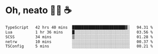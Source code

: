 # Oh, neato 🧑‍💻 ☕

<!--START_SECTION:waka-->

```txt
TypeScript   42 hrs 40 mins  ███████████████████████▓░   94.31 %
Lua          1 hr 36 mins    █░░░░░░░░░░░░░░░░░░░░░░░░   03.56 %
SCSS         34 mins         ▒░░░░░░░░░░░░░░░░░░░░░░░░   01.28 %
netrw        10 mins         ░░░░░░░░░░░░░░░░░░░░░░░░░   00.37 %
TSConfig     5 mins          ░░░░░░░░░░░░░░░░░░░░░░░░░   00.21 %
```

<!--END_SECTION:waka-->
